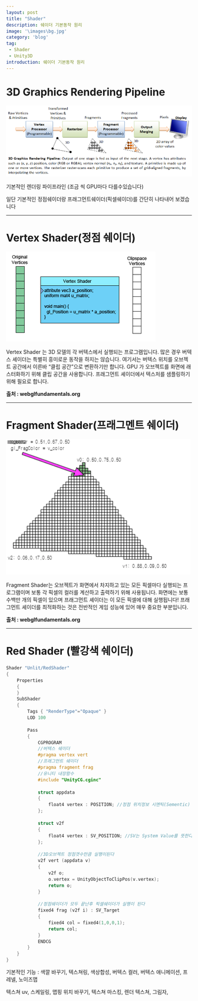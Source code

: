 ```yaml
---
layout: post
title: "Shader"
description: 쉐이더 기본동작 원리
image: '\images\bg.jpg'
category: 'blog'
tag:
 - Shader
 - Unity3D
introduction: 쉐이더 기본동작 원리
---
```


# 3D Graphics Rendering Pipeline

![pipeline](\images\pipeline.png)

기본적인 렌더링 파이프라인 (조금 씩 GPU마다 다를수있습니다)

일단 기본적인 정점쉐이더랑 프래그먼트쉐이더(픽셀쉐이더)를 간단히 나타내어 보겠습니다

------



# Vertex Shader(정점 쉐이더)



![vertex-shader-anim](\images\vertex-shader-anim.gif)

Vertex Shader 는 3D 모델의 각 버텍스에서 실행되는 프로그램입니다. 많은 경우 버텍스 셰이더는 특별히 흥미로운 동작을 하지는 않습니다. 여기서는 버텍스 위치를 오브젝트 공간에서 이른바 “클립 공간”으로 변환하기만 합니다. GPU 가 오브젝트를 화면에 래스터화하기 위해 클립 공간을 사용합니다. 프래그먼트 셰이더에서 텍스처를 샘플링하기 위해 필요로 합니다.

**출처 : webglfundamentals.org**

------



# Fragment Shader(프래그멘트 쉐이더)

![fragmentAnim](\images\fragmentAnim.gif)

Fragment Shader는 오브젝트가 화면에서 차지하고 있는 모든 픽셀마다 실행되는 프로그램이며 보통 각 픽셀의 컬러를 계산하고 출력하기 위해 사용됩니다. 화면에는 보통 수백만 개의 픽셀이 있으며 프래그먼트 셰이더는 이 모든 픽셀에 대해 실행됩니다! 프래그먼트 셰이더를 최적화하는 것은 전반적인 게임 성능에 있어 매우 중요한 부분입니다.

**출처 : webglfundamentals.org**

------



# Red Shader (빨강색 쉐이더)

```c++
Shader "Unlit/RedShader"
{
	Properties
	{	
	}
	SubShader
	{
		Tags { "RenderType"="Opaque" }
		LOD 100

		Pass
		{
			CGPROGRAM
			//버텍스 쉐이더
			#pragma vertex vert
			//프래그먼트 쉐이더
			#pragma fragment frag
			//유니티 내장함수
			#include "UnityCG.cginc"

			struct appdata
			{
				float4 vertex : POSITION; //정점 위치정보 시멘틱(Sementic)
			};

			struct v2f
			{
				float4 vertex : SV_POSITION; //SV는 System Value를 뜻한다
			};
            
			//3D오브젝트 정점갯수만큼 실행이된다
			v2f vert (appdata v)
			{
				v2f o;
				o.vertex = UnityObjectToClipPos(v.vertex);				
				return o;
			}
            
			//정점쉐이더가 모두 끝난후 픽셀쉐이더가 실행이 된다
			fixed4 frag (v2f i) : SV_Target
			{
				fixed4 col = fixed4(1,0,0,1);
				return col;
			}
			ENDCG
		}
	}
}
```



기본적인 기능 : 색깔 바꾸기, 텍스쳐링,  색상합성,  버텍스 컬러, 버텍스 애니메이션,  프레넬,  노이즈맵

텍스쳐 uv,  스케일링,  맵핑 위치 바꾸기, 텍스쳐 마스킹,  렌더 텍스쳐, 그림자, 